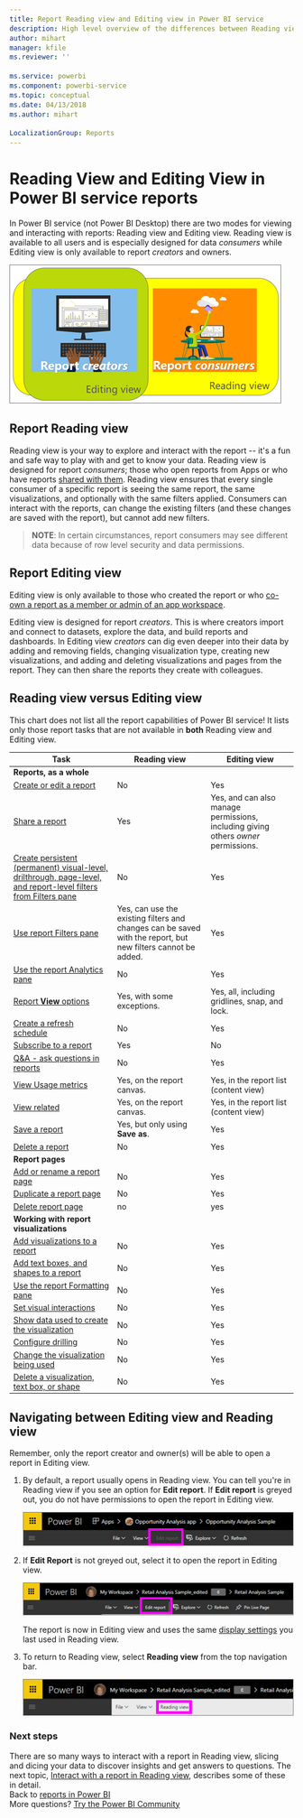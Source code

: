 ```yaml
---
title: Report Reading view and Editing view in Power BI service
description: High level overview of the differences between Reading view and Editing view for Power BI service reports
author: mihart
manager: kfile
ms.reviewer: ''

ms.service: powerbi
ms.component: powerbi-service
ms.topic: conceptual
ms.date: 04/13/2018
ms.author: mihart

LocalizationGroup: Reports
---
```

# Reading View and Editing View in Power BI service reports
In Power BI service (not Power BI Desktop) there are two modes for viewing and interacting with reports: Reading view and Editing view. Reading view is available to all users and is especially designed for data *consumers* while Editing view is only available to report *creators* and owners.

![artwork of report creators and report consumers](./media/end-user-reading-view/power-bi-creators-consumers.png)

## Report Reading view

 Reading view is your way to explore and interact with the report -- it's a fun and safe way to play with and get to know your data. Reading view is designed for report *consumers*; those who open reports from Apps or who have reports [shared with them](../service-share-dashboards.md). Reading view ensures that every single consumer of a specific report is seeing the same report, the same visualizations, and optionally with the same filters applied.  Consumers can interact with the reports, can change the existing filters (and these changes are saved with the report), but cannot add new filters.

>**NOTE**: In certain circumstances, report consumers may see different data because of row level security and data permissions.

## Report Editing view

Editing view is only available to those who created the report or who [co-own a report as a member or admin of an app workspace](end-user-create-apps.md).

Editing view is designed for report *creators*. This is where creators import and connect to datasets, explore the data, and build reports and dashboards. In Editing view *creators* can dig even deeper into their data by adding and removing fields, changing visualization type, creating new visualizations, and adding and deleting visualizations and pages from the report. They can then share the reports they create with colleagues.

## Reading view versus Editing view
This chart does not list all the report capabilities of Power BI service! It lists only those report tasks that are not available in **both** Reading view and Editing view.


|Task  | Reading view  | Editing view |
|-------------------------|-------|-------|
|**Reports, as a whole**  |
| [Create or edit a report](../service-report-create-new.md) | No  | Yes |
| [Share a report](../service-share-reports.md)| Yes | Yes, and can also manage permissions, including giving others *owner* permissions. |
| [Create persistent (permanent) visual-level, drilthrough, page-level, and report-level filters from Filters pane](../power-bi-report-add-filter.md) | No  | Yes |
| [Use report Filters pane](end-user-report-filter.md) | Yes, can use the existing filters and changes can be saved with the report, but new filters cannot be added. | Yes |
| [Use the report Analytics pane](../service-analytics-pane.md) | No | Yes |
| [Report **View** options](../power-bi-report-display-settings.md) | Yes, with some exceptions. | Yes, all, including gridlines, snap, and lock. |
| [Create a refresh schedule](../refresh-data.md) | No  | Yes |
| [Subscribe to a report](end-user-subscribe.md) | Yes | No |
| [Q&A - ask questions in reports](end-user-q-and-a.md) | No  | Yes |
| [View Usage metrics ](../service-usage-metrics.md) | Yes, on the report canvas. | Yes, in the report list (content view) |
| [View related](end-user-related.md) | Yes, on the report canvas. | Yes, in the report list (content view) |
| [Save a report](../service-report-save.md) | Yes, but only using **Save as**. | Yes |
| [Delete a report](end-user-delete.md) | No  | Yes |
|**Report pages** |
| [Add or rename a report page](../power-bi-report-add-page.md)  | No  | Yes  |
| [Duplicate a report page](../power-bi-report-copy-paste-page.md) | No  | Yes |
| [Delete report page](end-user-delete.md) | no | yes |
|**Working with report visualizations**|
| [Add visualizations to a report](../visuals/power-bi-report-add-visualizations-i.md) | No  | Yes |
| [Add text boxes, and shapes to a report](../power-bi-reports-add-text-and-shapes.md) | No  | Yes |
| [Use the report Formatting pane](../service-the-report-editor-take-a-tour.md) | No | Yes |
| [Set visual interactions](end-user-interactions.md) | No  | Yes |
| [Show data used to create the visualization](end-user-show-data.md) | No  | Yes |
| [Configure drilling](end-user-drill.md) | No  | Yes |
| [Change the visualization being used](../visuals/power-bi-report-change-visualization-type.md) | No | Yes|
| [Delete a visualization, text box, or shape](end-user-delete.md)| No | Yes |


## Navigating between Editing view and Reading view
Remember, only the report creator and owner(s) will be able to open a report in Editing view.

1. By default, a report usually opens in Reading view. You can tell you're in Reading view if you see an option for **Edit report**. If **Edit report** is greyed out, you do not have permissions to open the report in Editing view.

   ![Edit report greyed out](./media/end-user-reading-view/power-bi-edit-report-grey.png)

2. If **Edit Report** is not greyed out, select it to open the report in Editing view.

   ![Edit report option](./media/end-user-reading-view/power-bi-edit-report.png)

   The report is now in Editing view and uses the same [display settings](../power-bi-report-display-settings.md) you last used in Reading view.

2. To return to Reading view, select **Reading view** from the top navigation bar.

    ![Reading view option](./media/end-user-reading-view/power-bi-reading-view.png)



### Next steps
There are so many ways to interact with a report in Reading view, slicing and dicing your data to discover insights and get answers to questions.  The next topic, [Interact with a report in Reading view](../service-interact-with-a-report-in-editing-view.md), describes some of these in detail.    
Back to [reports in Power BI](end-user-reports.md)    
More questions? [Try the Power BI Community](http://community.powerbi.com/)
